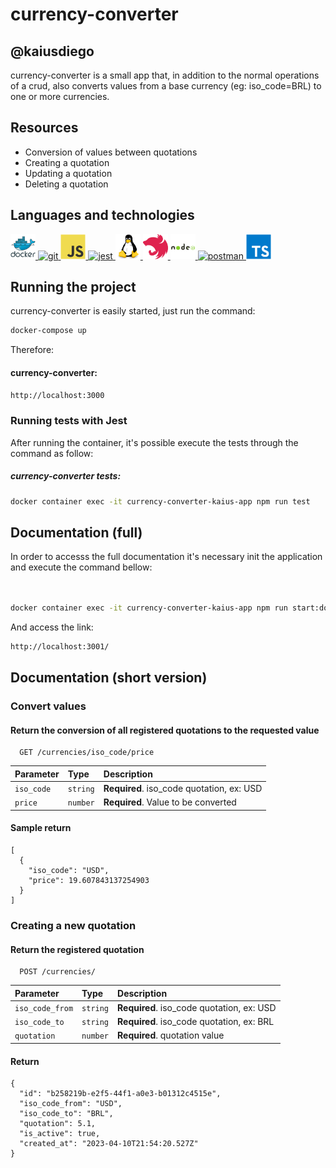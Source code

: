 # currency-converter
## @kaiusdiego


currency-converter is a small app that, in addition to the normal operations of a crud, also converts values from a base currency (eg: iso_code=BRL) to one or more currencies.


## Resources

- Conversion of values between quotations
- Creating a quotation
- Updating a quotation
- Deleting a quotation

## Languages and technologies
<p align="left"> <a href="https://www.docker.com/" target="_blank" rel="noreferrer"> <img src="https://raw.githubusercontent.com/devicons/devicon/master/icons/docker/docker-original-wordmark.svg" alt="docker" width="40" height="40"/> </a> <a href="https://git-scm.com/" target="_blank" rel="noreferrer"> <img src="https://www.vectorlogo.zone/logos/git-scm/git-scm-icon.svg" alt="git" width="40" height="40"/> </a> <a href="https://developer.mozilla.org/en-US/docs/Web/JavaScript" target="_blank" rel="noreferrer"> <img src="https://raw.githubusercontent.com/devicons/devicon/master/icons/javascript/javascript-original.svg" alt="javascript" width="40" height="40"/> </a> <a href="https://jestjs.io" target="_blank" rel="noreferrer"> <img src="https://www.vectorlogo.zone/logos/jestjsio/jestjsio-icon.svg" alt="jest" width="40" height="40"/> </a> <a href="https://www.linux.org/" target="_blank" rel="noreferrer"> <img src="https://raw.githubusercontent.com/devicons/devicon/master/icons/linux/linux-original.svg" alt="linux" width="40" height="40"/> </a> <a href="https://nestjs.com/" target="_blank" rel="noreferrer"> <img src="https://raw.githubusercontent.com/devicons/devicon/master/icons/nestjs/nestjs-plain.svg" alt="nestjs" width="40" height="40"/> </a> <a href="https://nodejs.org" target="_blank" rel="noreferrer"> <img src="https://raw.githubusercontent.com/devicons/devicon/master/icons/nodejs/nodejs-original-wordmark.svg" alt="nodejs" width="40" height="40"/> </a> <a href="https://postman.com" target="_blank" rel="noreferrer"> <img src="https://www.vectorlogo.zone/logos/getpostman/getpostman-icon.svg" alt="postman" width="40" height="40"/> </a> <a href="https://www.typescriptlang.org/" target="_blank" rel="noreferrer"> <img src="https://raw.githubusercontent.com/devicons/devicon/master/icons/typescript/typescript-original.svg" alt="typescript" width="40" height="40"/> </a> </p>


## Running the project

currency-converter is easily started, just run the command:

```sh
docker-compose up 
```

Therefore:
#### currency-converter:

```sh
http://localhost:3000
```

### Running tests with Jest

After running the container, it's possible execute the tests through the command as follow:

##### currency-converter tests:

```sh
docker container exec -it currency-converter-kaius-app npm run test
```


## Documentation (full)

In order to accesss the full documentation it's necessary init the application and execute the command bellow:

```sh


docker container exec -it currency-converter-kaius-app npm run start:doc
```
And access the link: 

```sh
http://localhost:3001/
```




## Documentation (short version)


### Convert values

#### Return the conversion of all registered quotations to the requested value

```http
  GET /currencies/iso_code/price
```

| Parameter   | Type       | Description                           |
| :---------- | :--------- | :---------------------------------- |
| `iso_code` | `string` | **Required**. iso_code quotation, ex: USD |
| `price` | `number` | **Required**. Value to be converted |


#### Sample return
```
[
  {
    "iso_code": "USD",
    "price": 19.607843137254903
  }
]
```
 

### Creating a new quotation

#### Return the registered quotation

```http
  POST /currencies/
```

| Parameter   | Type       | Description                           |
| :---------- | :--------- | :---------------------------------- |
| `iso_code_from` | `string` | **Required**. iso_code quotation, ex: USD |
| `iso_code_to` | `string` | **Required**. iso_code quotation, ex: BRL|
| `quotation` | `number` | **Required**. quotation value |



#### Return
```
{
  "id": "b258219b-e2f5-44f1-a0e3-b01312c4515e",
  "iso_code_from": "USD",
  "iso_code_to": "BRL",
  "quotation": 5.1,
  "is_active": true,
  "created_at": "2023-04-10T21:54:20.527Z"
}
```
 

 
 
